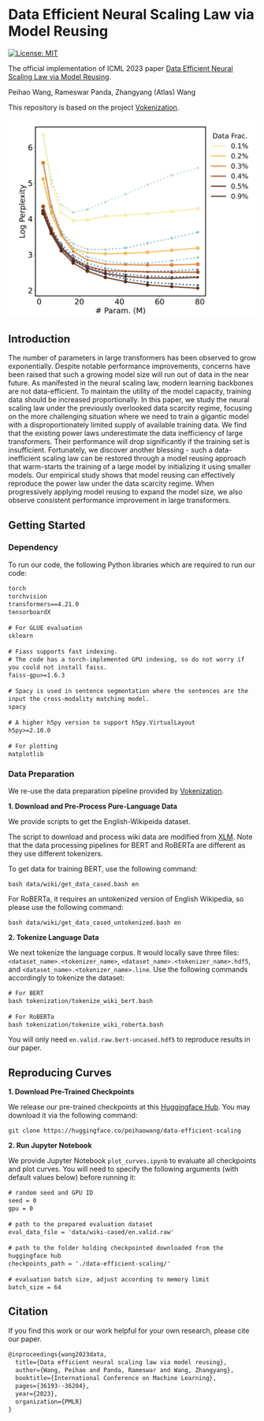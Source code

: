 # Data Efficient Neural Scaling Law via Model Reusing


[![License: MIT](https://img.shields.io/badge/License-MIT-green.svg)](https://opensource.org/licenses/MIT)


The official implementation of ICML 2023 paper [Data Efficient Neural Scaling Law via Model Reusing](https://openreview.net/pdf?id=iXYnIz4RRx).

Peihao Wang, Rameswar Panda, Zhangyang (Atlas) Wang

This repository is based on the project [Vokenization](https://github.com/airsplay/vokenization#vokenization-vokenization).

![](teaser.png)

## Introduction

The number of parameters in large transformers has been observed to grow exponentially. Despite notable performance improvements, concerns have been raised that such a growing model size will run out of data in the near future. As manifested in the neural scaling law, modern learning backbones are not data-efficient. To maintain the utility of the model capacity, training data should be increased proportionally. In this paper, we study the neural scaling law under the previously overlooked data scarcity regime, focusing on the more challenging situation where we need to train a gigantic model with a disproportionately limited supply of available training data. We find that the existing power laws underestimate the data inefficiency of large transformers. Their performance will drop significantly if the training set is insufficient. Fortunately, we discover another blessing - such a data-inefficient scaling law can be restored through a model reusing approach that warm-starts the training of a large model by initializing it using smaller models. Our empirical study shows that model reusing can effectively reproduce the power law under the data scarcity regime. When progressively applying model reusing to expand the model size, we also observe consistent performance improvement in large transformers.

## Getting Started


### Dependency

To run our code, the following Python libraries which are required to run our code:

```
torch
torchvision
transformers==4.21.0
tensorboardX

# For GLUE evaluation
sklearn

# Fiass supports fast indexing.
# The code has a torch-implemented GPU indexing, so do not worry if you could not install faiss.
faiss-gpu>=1.6.3

# Spacy is used in sentence segmentation where the sentences are the input the cross-modality matching model.
spacy

# A higher h5py version to support h5py.VirtualLayout
h5py>=2.10.0

# For plotting
matplotlib
```

### Data Preparation

We re-use the data preparation pipeline provided by [Vokenization](https://github.com/airsplay/vokenization#vokenization-vokenization).

**1. Download and Pre-Process Pure-Language Data**

We provide scripts to get the English-Wikipeida dataset.

The script to download and process wiki data are modified from [XLM](https://github.com/facebookresearch/XLM). Note that the data processing pipelines for BERT and RoBERTa are different as they use different tokenizers.

To get data for training BERT, use the following command:
```
bash data/wiki/get_data_cased.bash en
```

For RoBERTa, it requires an untokenized version of English Wikipedia, so please use the following command:
```
bash data/wiki/get_data_cased_untokenized.bash en
```

**2. Tokenize Language Data**

We next tokenize the language corpus. It would locally save three files: `<dataset_name>.<tokenizer_name>`, `<dataset_name>.<tokenizer_name>.hdf5`, and `<dataset_name>.<tokenizer_name>.line`.
Use the following commands accordingly to tokenize the dataset:

```
# For BERT
bash tokenization/tokenize_wiki_bert.bash

# For RoBERTa
bash tokenization/tokenize_wiki_roberta.bash 
```

You will only need `en.valid.raw.bert-uncased.hdf5` to reproduce results in our paper.

## Reproducing Curves

**1. Download Pre-Trained Checkpoints**

We release our pre-trained checkpoints at this [Huggingface Hub](https://huggingface.co/peihaowang/data-efficient-scaling). You may download it via the following command:
```
git clone https://huggingface.co/peihaowang/data-efficient-scaling
```

**2. Run Jupyter Notebook**

We provide Jupyter Notebook `plot_curves.ipynb` to evaluate all checkpoints and plot curves. You will need to specify the following arguments (with default values below) before running it:
```
# random seed and GPU ID
seed = 0 
gpu = 0

# path to the prepared evaluation dataset
eval_data_file = 'data/wiki-cased/en.valid.raw'

# path to the folder holding checkpointed downloaded from the huggingface hub
checkpoints_path = './data-efficient-scaling/'

# evaluation batch size, adjust according to memory limit
batch_size = 64
```

## Citation

If you find this work or our work helpful for your own research, please cite our paper.

```
@inproceedings{wang2023data,
  title={Data efficient neural scaling law via model reusing},
  author={Wang, Peihao and Panda, Rameswar and Wang, Zhangyang},
  booktitle={International Conference on Machine Learning},
  pages={36193--36204},
  year={2023},
  organization={PMLR}
}
```
